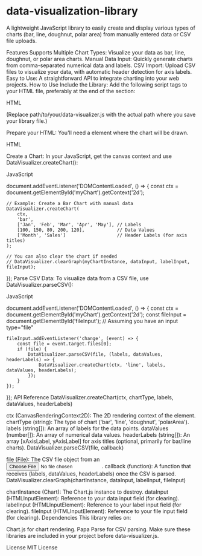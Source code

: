 # data-visualization-library
A lightweight JavaScript library to easily create and display various types of charts (bar, line, doughnut, polar area) from manually entered data or CSV file uploads.

Features
Supports Multiple Chart Types: Visualize your data as bar, line, doughnut, or polar area charts.
Manual Data Input: Quickly generate charts from comma-separated numerical data and labels.
CSV Import: Upload CSV files to visualize your data, with automatic header detection for axis labels.
Easy to Use: A straightforward API to integrate charting into your web projects.
How to Use
Include the Library:
Add the following script tags to your HTML file, preferably at the end of the <body> section:

HTML

<script src="https://cdn.jsdelivr.net/npm/chart.js"></script>
<script src="https://cdn.jsdelivr.net/npm/papaparse@5.4.1/papaparse.min.js"></script>
<script src="path/to/your/data-visualizer.js"></script>
(Replace path/to/your/data-visualizer.js with the actual path where you save your library file.)

Prepare your HTML:
You'll need a <canvas> element where the chart will be drawn.

HTML

<canvas id="myChart"></canvas>
Create a Chart:
In your JavaScript, get the canvas context and use DataVisualizer.createChart():

JavaScript

document.addEventListener('DOMContentLoaded', () => {
    const ctx = document.getElementById('myChart').getContext('2d');

    // Example: Create a Bar Chart with manual data
    DataVisualizer.createChart(
        ctx,
        'bar',
        ['Jan', 'Feb', 'Mar', 'Apr', 'May'], // Labels
        [100, 150, 80, 200, 120],            // Data Values
        ['Month', 'Sales']                   // Header Labels (for axis titles)
    );

    // You can also clear the chart if needed
    // DataVisualizer.clearGraph(myChartInstance, dataInput, labelInput, fileInput);
});
Parse CSV Data:
To visualize data from a CSV file, use DataVisualizer.parseCSV():

JavaScript

document.addEventListener('DOMContentLoaded', () => {
    const ctx = document.getElementById('myChart').getContext('2d');
    const fileInput = document.getElementById('fileInput'); // Assuming you have an input type="file"

    fileInput.addEventListener('change', (event) => {
        const file = event.target.files[0];
        if (file) {
            DataVisualizer.parseCSV(file, (labels, dataValues, headerLabels) => {
                DataVisualizer.createChart(ctx, 'line', labels, dataValues, headerLabels);
            });
        }
    });
});
API Reference
DataVisualizer.createChart(ctx, chartType, labels, dataValues, headerLabels)

ctx (CanvasRenderingContext2D): The 2D rendering context of the <canvas> element.
chartType (string): The type of chart ('bar', 'line', 'doughnut', 'polarArea').
labels (string[]): An array of labels for the data points.
dataValues (number[]): An array of numerical data values.
headerLabels (string[]): An array [xAxisLabel, yAxisLabel] for axis titles (optional, primarily for bar/line charts).
DataVisualizer.parseCSV(file, callback)

file (File): The CSV file object from an <input type="file">.
callback (function): A function that receives (labels, dataValues, headerLabels) once the CSV is parsed.
DataVisualizer.clearGraph(chartInstance, dataInput, labelInput, fileInput)

chartInstance (Chart): The Chart.js instance to destroy.
dataInput (HTMLInputElement): Reference to your data input field (for clearing).
labelInput (HTMLInputElement): Reference to your label input field (for clearing).
fileInput (HTMLInputElement): Reference to your file input field (for clearing).
Dependencies
This library relies on:

Chart.js for chart rendering.
Papa Parse for CSV parsing.
Make sure these libraries are included in your project before data-visualizer.js.

License
MIT License 
